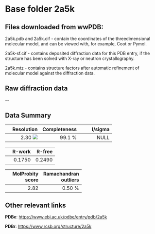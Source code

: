 # Base folder 2a5k

## Files downloaded from wwPDB:

2a5k.pdb and 2a5k.cif - contain the coordinates of the threedimensional molecular model, and can be viewed with, for example, Coot or Pymol.

2a5k-sf.cif - contains deposited diffraction data for this PDB entry, if the structure has been solved with X-ray or neutron crystallography.

2a5k.mtz - contains structure factors after automatic refinement of molecular model against the diffraction data.

## Raw diffraction data

--<br> 

## Data Summary
|   | Resolution | Completeness| I/sigma |
|---|-------------:|----------------:|--------------:|
|   |2.30 <img src="https://latex.codecogs.com/svg.latex?{\mbox{\normalfont\AA}}"/>|99.1  %|<img width=50/>NULL |

|   | **R-work**| **R-free**   
|---|-------------:|----------------:|           
||0.1750|0.2490|

|   |**MolProbity<br>score**| **Ramachandran<br>outliers** 
|---|-------------:|----------------:|
||2.82|0.50 %|

## Other relevant links 
**PDBe**:  https://www.ebi.ac.uk/pdbe/entry/pdb/2a5k
 
**PDBr**: https://www.rcsb.org/structure/2a5k 

